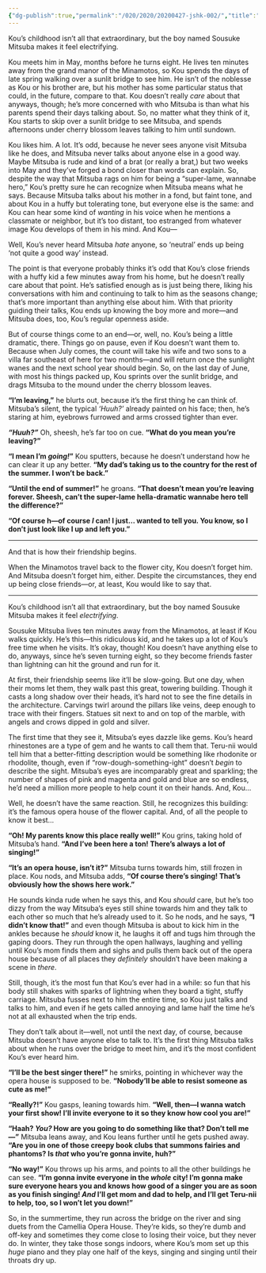 ```yaml
---
{"dg-publish":true,"permalink":"/020/2020/20200427-jshk-002/","title":"talk of summertime","tags":["JSHK","Unfinished"],"noteIcon":"1","created":"2024-10-19T20:27:19.207-07:00","updated":"2024-09-26T15:43:53.657-07:00"}
---
```


Kou’s childhood isn’t all that extraordinary, but the boy named Sousuke Mitsuba makes it feel electrifying.

Kou meets him in May, months before he turns eight. He lives ten minutes away from the grand manor of the Minamotos, so Kou spends the days of late spring walking over a sunlit bridge to see him. He isn’t of the noblesse as Kou or his brother are, but his mother has some particular status that could, in the future, compare to that. Kou doesn’t really *care* about that anyways, though; he’s more concerned with who Mitsuba is than what his parents spend their days talking about. So, no matter what they think of it, Kou starts to skip over a sunlit bridge to see Mitsuba, and spends afternoons under cherry blossom leaves talking to him until sundown.

Kou likes him. A lot. It’s odd, because he never sees anyone visit Mitsuba like he does, and Mitsuba never talks about anyone else in a good way. Maybe Mitsuba is rude and kind of a brat (or really a brat,) but two weeks into May and they’ve forged a bond closer than words can explain. So, despite the way that Mitsuba rags on him for being a “super-lame, wannabe hero,” Kou’s pretty sure he can recognize when Mitsuba means what he says. Because Mitsuba talks about his mother in a fond, but faint tone, and about Kou in a huffy but tolerating tone, but everyone else is the same: and Kou can hear some kind of *wanting* in his voice when he mentions a classmate or neighbor, but it’s too distant, too estranged from whatever image Kou develops of them in his mind. And Kou—

Well, Kou’s never heard Mitsuba *hate* anyone, so ‘neutral’ ends up being ‘not quite a good way’ instead.

The point is that everyone probably thinks it’s odd that Kou’s close friends with a huffy kid a few minutes away from his home, but he doesn’t really care about that point. He’s satisfied enough as is just being there, liking his conversations with him and continuing to talk to him as the seasons change; that’s more important than anything else about him. With that priority guiding their talks, Kou ends up knowing the boy more and more—and Mitsuba does, too, Kou’s regular openness aside.

But of course things come to an end—or, well, no. Kou’s being a little dramatic, there. Things go on pause, even if Kou doesn’t want them to. Because when July comes, the count will take his wife and two sons to a villa far southeast of here for two months—and will return once the sunlight wanes and the next school year should begin. So, on the last day of June, with most his things packed up, Kou sprints over the sunlit bridge, and drags Mitsuba to the mound under the cherry blossom leaves.

**“I’m leaving,”** he blurts out, because it’s the first thing he can think of. Mitsuba’s silent, the typical *‘Huuh?’* already painted on his face; then, he’s staring at him, eyebrows furrowed and arms crossed tighter than ever.

***“Huuh?”*** Oh, sheesh, he’s far too on cue. **“What do you mean you’re leaving?”**

**“I mean I’m *going!*”** Kou sputters, because he doesn’t understand how he can clear it up any better. **“My dad’s taking us to the country for the rest of the summer. I won’t be back.”**

**“Until the end of summer!”** he groans. **“That doesn’t mean you’re leaving forever. Sheesh, can’t the super-lame hella-dramatic wannabe hero tell the difference?”**

**“Of course h—of course *I* can! I just… wanted to tell you. You know, so I don’t just look like I up and left you.”**

---

And that is how their friendship begins.

When the Minamotos travel back to the flower city, Kou doesn’t forget him. And Mitsuba doesn’t forget him, either. Despite the circumstances, they end up being close friends—or, at least, Kou would like to say that.

---

Kou’s childhood isn’t all that extraordinary, but the boy named Sousuke Mitsuba makes it feel *electrifying*.

Sousuke Mitsuba lives ten minutes away from the Minamotos, at least if Kou walks quickly. He’s this—this ridiculous kid, and he takes up a lot of Kou’s free time when he visits. It’s okay, though! Kou doesn’t have anything else to do, anyways, since he’s seven turning eight, so they become friends faster than lightning can hit the ground and run for it.

At first, their friendship seems like it’ll be slow-going. But one day, when their moms let them, they walk past this great, towering building. Though it casts a long shadow over their heads, it’s hard not to see the fine details in the architecture. Carvings twirl around the pillars like veins, deep enough to trace with their fingers. Statues sit next to and on top of the marble, with angels and crows dipped in gold and silver.

The first time that they see it, Mitsuba’s eyes dazzle like gems. Kou’s heard rhinestones are a type of gem and he wants to call them that. Teru-nii would tell him that a better-fitting description would be something like rhodonite or rhodolite, though, even if “row-dough-something-ight” doesn’t *begin* to describe the sight. Mitsuba’s eyes are incomparably great and sparkling; the number of shapes of pink and magenta and gold and blue are so endless, he’d need a million more people to help count it on their hands. And, Kou…

Well, he doesn’t have the same reaction. Still, he recognizes this building: it’s the famous opera house of the flower capital. And, of all the people to know it best…

**“Oh! My parents know this place really well!”** Kou grins, taking hold of Mitsuba’s hand. **“And I’ve been here a ton! There’s always a lot of singing!”**

**“It’s an opera house, isn’t it?”** Mitsuba turns towards him, still frozen in place. Kou nods, and Mitsuba adds, **“Of course there’s singing! That’s obviously how the shows here work.”**

He sounds kinda rude when he says this, and Kou *should* care, but he’s too dizzy from the way Mitsuba’s eyes still shine towards him and they talk to each other so much that he’s already used to it. So he nods, and he says, **“I didn’t know that!”** and even though Mitsuba is about to kick him in the ankles because he *should* know it, he laughs it off and tugs him through the gaping doors. They run through the open hallways, laughing and yelling until Kou’s mom finds them and sighs and pulls them back out of the opera house because of all places they *definitely* shouldn’t have been making a scene in *there*.

Still, though, it’s the most fun that Kou’s ever had in a while: so fun that his body still shakes with sparks of lightning when they board a tight, stuffy carriage. Mitsuba fusses next to him the entire time, so Kou just talks and talks to him, and even if he gets called annoying and lame half the time he’s not at all exhausted when the trip ends.

They don’t talk about it—well, not until the next day, of course, because Mitsuba doesn’t have anyone else to talk to. It’s the first thing Mitsuba talks about when he runs over the bridge to meet him, and it’s the most confident Kou’s ever heard him.

**“I’ll be the best singer there!”** he smirks, pointing in whichever way the opera house is supposed to be. **“Nobody’ll be able to resist someone as cute as me!”**

**“Really?!”** Kou gasps, leaning towards him. **“Well, then—I wanna watch your first show! I’ll invite everyone to it so they know how cool you are!”**

**“Haah? *You?* How are you going to do something like that? Don’t tell me—”** Mitsuba leans away, and Kou leans further until he gets pushed away. **“Are you in one of those creepy book clubs that summons fairies and phantoms? Is *that* who you’re gonna invite, huh?”**

**“No way!”** Kou throws up his arms, and points to all the other buildings he can see. **“I’m gonna invite everyone in the *whole* city! I’m gonna make sure everyone hears you and knows how good of a singer you are as soon as you finish singing! *And* I’ll get mom and dad to help, and I’ll get Teru-nii to help, too, so I won’t let you down!”**

So, in the summertime, they run across the bridge on the river and sing duets from the Camellia Opera House. They’re kids, so they’re dumb and off-key and sometimes they come close to losing their voice, but they never do. In winter, they take those songs indoors, where Kou’s mom set up this *huge* piano and they play one half of the keys, singing and singing until their throats dry up.